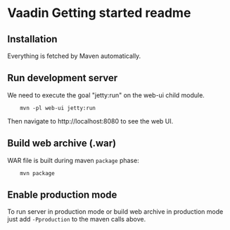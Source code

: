 # Vaadin Getting started readme

## Installation

Everything is fetched by Maven automatically.


## Run development server

We need to execute the goal "jetty:run" on the web-ui child module.

		mvn -pl web-ui jetty:run

Then navigate to http://localhost:8080 to see the web UI.

## Build web archive (.war)

WAR file is built during maven `package` phase:

		mvn package


## Enable production mode

To run server in production mode or build web archive in production mode
just add `-Pproduction` to the maven calls above.
